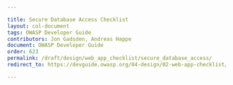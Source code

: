 ```yaml
---

title: Secure Database Access Checklist
layout: col-document
tags: OWASP Developer Guide
contributors: Jon Gadsden, Andreas Happe
document: OWASP Developer Guide
order: 623
permalink: /draft/design/web_app_checklist/secure_database_access/
redirect_to: https://devguide.owasp.org/04-design/02-web-app-checklist/03-secure-database-access/

---
```

